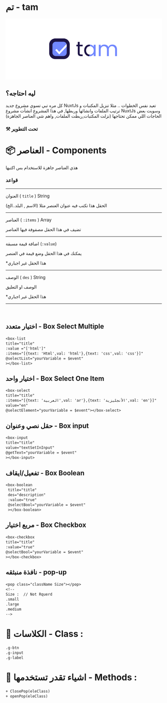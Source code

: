 
# تم - tam
<!-- ![tam]() -->
 <div dir="rtl">
  <img src="/static/image/tam.png">
</div>


## ليه احتاجه؟
كل مره تبي تسوي مشروع جديد NuxtJs تعيد نفس الخطوات .. مثلا تنزيل المكتبات و ترتيب الملفات وانشائها وربطها, في هذا المشروع انشأت مشروع NuxtJs وسويت بعض الحاجات اللي ممكن تحتاجها (نزلت المكتبات,ربطت الملفات, واهم شي العناصر الجاهزة)  

### ⚒️ تحت التطوير

# 📦 العناصر - Components
هذي العناصر جاهزة للاستخدام بس اكتبها

### قواعد

---

العنوان ( ``title`` ) String

الحقل هذا تكتب فيه عنوان العنصر مثلا (الاسم , البلد..الخ) 

---
العناصر ( ``:items`` ) Array

تضيف في هذا الحقل مصفوفة فيها العناصر

---

اضافة قيمة مسبقة (``:value``)

يمكنك في هذا الحقل وضع قيمة في العنصر

*هذا الحقل غير اجباري

---

الوصف ( ``des`` ) String

الوصف او التعليق

*هذا الحقل غير اجباري

---



<br/>

## اختيار متعدد - Box Select Multiple
```
<box-list
title="title"
:value ="['html']"
:items="[{text: 'Html',val: 'html'},{text: 'css',val: 'css'}]"
@selectList="yourVariable = $event"
></box-list>
```

## اختيار واحد - Box Select One Item
```
<box-select
title="title"
:items="[{text: 'العربية',val: 'ar'},{text: 'الأنجليزية',val: 'en'}]"
value="en"
@selectElement="yourVariable = $event"></box-select>
```

## حقل نصي وعنوان - Box input
```
<box-input 
title="title" 
value="textSetInInput" 
@getText="yourVariable = $event"
></box-input>
```

## تفعيل/ايقاف - Box Boolean
```
<box-boolean
 title="title"
 des="description"
 :value="true"
 @selectBool="yourVariable = $event"
 ></box-boolean>
```

## مربع اختيار - Box Checkbox
```
<box-checkbox 
title="title" 
:value="true" 
@selectBool="yourVariable = $event"
></box-checkbox>
```

## نافذة منبثقه - pop-up
```
<pop class="className Size"></pop>
<!--
Size :  // Not Rquerd
.small
.large
.medium
-->
```

# 🎨 الكلاسات - Class :

```
.g-btn
.g-input
.g-label
```

# 🧰 اشياء تقدر تستخدمها - Methods :

```
+ ClosePop(eleClass)
+ openPop(eleClass)
```

